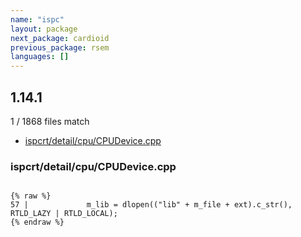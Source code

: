 ```yaml
---
name: "ispc"
layout: package
next_package: cardioid
previous_package: rsem
languages: []
---
```

## 1.14.1
1 / 1868 files match

 - [ispcrt/detail/cpu/CPUDevice.cpp](#ispcrtdetailcpucpudevicecpp)

### ispcrt/detail/cpu/CPUDevice.cpp

```

{% raw %}
57 |             m_lib = dlopen(("lib" + m_file + ext).c_str(), RTLD_LAZY | RTLD_LOCAL);
{% endraw %}

```